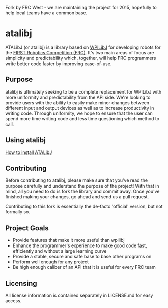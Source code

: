 Fork by FRC West - we are maintaining the project for 2015, hopefully to help local teams have a common base.

# atalibj #

ATALibJ (or atalibj) is a library based on [WPILibJ](http://firstforge.wpi.edu/sf/projects/wpilib) for developing robots for the [FIRST Robotics Competition (FRC)](http://www.usfirst.org/). It's two main areas of focus are simplicity and predictability which, together, will help FRC programmers write better code faster by improving ease-of-use.

## Purpose ##

atalibj is ultimately seeking to be a complete replacement for WPILibJ with more uniformity and predictability from the API side. We're looking to provide users with the ability to easily make minor changes between different input and output devices as well as to increase productivity in writing code. Through uniformity, we hope to ensure that the user can spend more time writing code and less time questioning which method to call.

## Using atalibj ##

[How to install ATALibJ](https://github.com/team4334/atalibj/wiki/Home#installing-atalibj)

## Contributing ##

Before contributing to atalibj, please make sure that you've read the purpose carefully and understand the purpose of the project! With that in mind, all you need to do is fork the library and commit away. Once you've finished making your changes, go ahead and send us a pull request. 

Contributing to this fork is essentially the de-facto 'official' version, but not formally so.

## Project Goals ##

* Provide features that make it more useful than wpilibj
* Enhance the programmer's experience to make good code fast, efficiently and without a large learning curve
* Provide a stable, secure and safe base to base other programs on
* Perform well enough for any project
* Be high enough caliber of an API that it is useful for every FRC team

## Licensing ##

All license information is contained separately in LICENSE.md for easy access.
